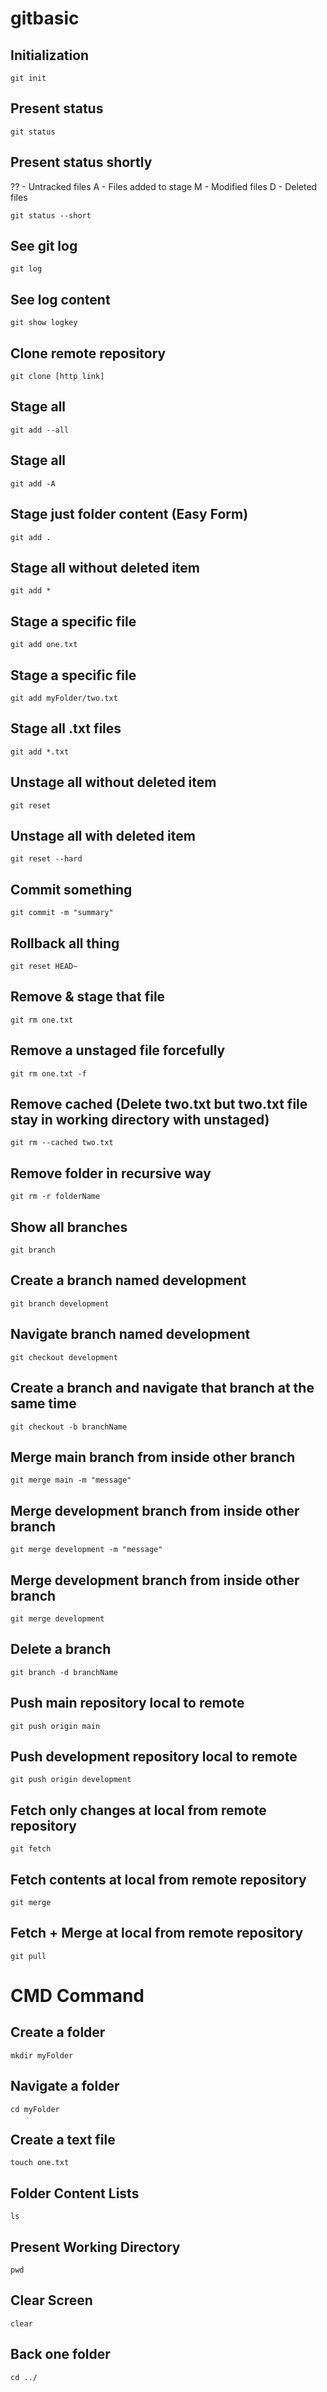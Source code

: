 # gitbasic
## Initialization
```code
git init
```
## Present status
```code
git status
```
## Present status shortly
?? - Untracked files
A - Files added to stage
M - Modified files
D - Deleted files
```code
git status --short
```
## See git log
```code
git log
```
## See log content
```code
git show logkey
```
## Clone remote repository
```code
git clone [http link]
```
## Stage all
```code
git add --all
```
## Stage all
```code
git add -A
```
## Stage just folder content (Easy Form)
```code
git add .
```
## Stage all without deleted item
```code
git add *
```
## Stage a specific file
```code
git add one.txt
```
## Stage a specific file
```code
git add myFolder/two.txt
```
## Stage all .txt files
```code
git add *.txt
```
## Unstage all without deleted item
```code
git reset
```
## Unstage all with deleted item
```code
git reset --hard
```
## Commit something
```code
git commit -m "summary"
```
## Rollback all thing
```code
git reset HEAD~
```
## Remove & stage that file
```code
git rm one.txt
```
## Remove a unstaged file forcefully
```code
git rm one.txt -f
```
## Remove cached (Delete two.txt but two.txt file stay in working directory with unstaged)
```code
git rm --cached two.txt
```
## Remove folder in recursive way
```code
git rm -r folderName
```
## Show all branches
```code
git branch
```
## Create a branch named development
```code
git branch development
```
## Navigate branch named development
```code
git checkout development
```
## Create a branch and navigate that branch at the same time
```code
git checkout -b branchName
```
## Merge main branch from inside other branch
```code
git merge main -m "message"
```
## Merge development branch from inside other branch
```code
git merge development -m "message"
```
## Merge development branch from inside other branch
```code
git merge development
```
## Delete a branch
```code
git branch -d branchName
```
## Push main repository local to remote
```code
git push origin main
```
## Push development repository local to remote
```code
git push origin development
```
## Fetch only changes at local from remote repository
```code
git fetch
```
## Fetch contents at local from remote repository
```code
git merge
```
## Fetch + Merge at local from remote repository
```code
git pull
```

# CMD Command
## Create a folder
```code
mkdir myFolder
```
## Navigate a folder
```code
cd myFolder
```
## Create a text file
```code
touch one.txt
```
## Folder Content Lists
```code
ls
```
## Present Working Directory
```code
pwd
```
## Clear Screen
```code
clear
```
## Back one folder
```code
cd ../
```
